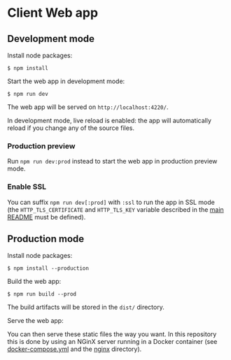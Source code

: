 # Client Web app

## Development mode

Install node packages:
    
    $ npm install

Start the web app in development mode:

    $ npm run dev
    
The web app will be served on `http://localhost:4220/`.

In development mode, live reload is enabled: the app will automatically reload if you change any of the source files.

### Production preview

Run `npm run dev:prod` instead to start the web app in production preview mode.

### Enable SSL

You can suffix `npm run dev[:prod]` with `:ssl` to run the app in SSL mode (the `HTTP_TLS_CERTIFICATE` and `HTTP_TLS_KEY` variable described in the [main README](../README.md) must be defined).

## Production mode

Install node packages:
    
    $ npm install --production

Build the web app:

    $ npm run build --prod

The build artifacts will be stored in the `dist/` directory.

Serve the web app:

You can then serve these static files the way you want.
In this repository this is done by using an NGinX server running in a Docker container (see [docker-compose.yml](../docker-compose.yml) and the [nginx](./nginx/) directory).
